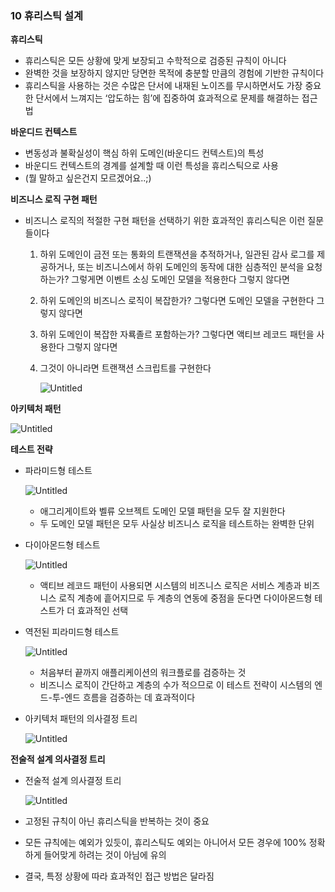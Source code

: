### 10 휴리스틱 설계

**휴리스틱**

- 휴리스틱은 모든 상황에 맞게 보장되고 수학적으로 검증된 규칙이 아니다
- 완벽한 것을 보장하지 않지만 당면한 목적에 충분할 만큼의 경험에 기반한 규칙이다
- 휴리스틱을 사용하는 것은 수많은 단서에 내재된 노이즈를 무시하면서도 가장 중요한 단서에서 느껴지는 ‘압도하는 힘’에 집중하여 효과적으로 문제를 해결하는 접근법

**바운디드 컨텍스트**

- 변동성과 불확실성이 핵심 하위 도메인(바운디드 컨텍스트)의 특성
- 바운디드 컨텍스트의 경계를 설계할 때 이런 특성을 휴리스틱으로 사용
- (뭘 말하고 싶은건지 모르겠어요..;)

**비즈니스 로직 구현 패턴**

- 비즈니스 로직의 적절한 구현 패턴을 선택하기 위한 효과적인 휴리스틱은 이런 질문들이다
    1. 하위 도메인이 금전 또는 통화의 트랜잭션을 추적하거나, 일관된 감사 로그를 제공하거나, 또는 비즈니스에서 하위 도메인의 동작에 대한 심층적인 분석을 요청하는가? 그렇게면 이벤트 소싱 도메인 모델을 적용한다 그렇지 않다면
    2. 하위 도메인의 비즈니스 로직이 복잡한가? 그렇다면 도메인 모델을 구현한다 그렇지 않다면
    3. 하위 도메인이 복잡한 자룍졸르 포함하는가? 그렇다면 액티브 레코드 패턴을 사용한다 그렇지 않다면
    4. 그것이 아니라면 트랜잭션 스크립트를 구현한다

       ![Untitled](https://s3.us-west-2.amazonaws.com/secure.notion-static.com/d1703d0b-8857-4067-b1e1-a14d53522805/Untitled.png?X-Amz-Algorithm=AWS4-HMAC-SHA256&X-Amz-Content-Sha256=UNSIGNED-PAYLOAD&X-Amz-Credential=AKIAT73L2G45EIPT3X45%2F20230108%2Fus-west-2%2Fs3%2Faws4_request&X-Amz-Date=20230108T083448Z&X-Amz-Expires=86400&X-Amz-Signature=68d4ecb46b3258d89410eb4469608290ff6732074dbfb47bdd5ad1aebb2b2608&X-Amz-SignedHeaders=host&response-content-disposition=filename%3D%22Untitled.png%22&x-id=GetObject)


**아키텍처 패턴**

![Untitled](https://s3.us-west-2.amazonaws.com/secure.notion-static.com/48dfc9a5-74ff-44cf-a775-473571df772a/Untitled.png?X-Amz-Algorithm=AWS4-HMAC-SHA256&X-Amz-Content-Sha256=UNSIGNED-PAYLOAD&X-Amz-Credential=AKIAT73L2G45EIPT3X45%2F20230108%2Fus-west-2%2Fs3%2Faws4_request&X-Amz-Date=20230108T083504Z&X-Amz-Expires=86400&X-Amz-Signature=fee97876ffc8f5203652d9b317b9ed2c5ff1d4acb170438294da47971cb4299c&X-Amz-SignedHeaders=host&response-content-disposition=filename%3D%22Untitled.png%22&x-id=GetObject)

**테스트 전략**

- 파라미드형 테스트

  ![Untitled](https://s3.us-west-2.amazonaws.com/secure.notion-static.com/cff5bedd-19a0-41f4-a291-12a87e91256c/Untitled.png?X-Amz-Algorithm=AWS4-HMAC-SHA256&X-Amz-Content-Sha256=UNSIGNED-PAYLOAD&X-Amz-Credential=AKIAT73L2G45EIPT3X45%2F20230108%2Fus-west-2%2Fs3%2Faws4_request&X-Amz-Date=20230108T083523Z&X-Amz-Expires=86400&X-Amz-Signature=d2d5e50c86801a21411b56140c61818a8059effda6dee4f679ea68913eea0330&X-Amz-SignedHeaders=host&response-content-disposition=filename%3D%22Untitled.png%22&x-id=GetObject)

    - 애그리게이트와 벨류 오브젝트 도메인 모델 패턴을 모두 잘 지원한다
    - 두 도메인 모델 패턴은 모두 사실상 비즈니스 로직을 테스트하는 완벽한 단위
- 다이아몬드형 테스트

  ![Untitled](https://s3.us-west-2.amazonaws.com/secure.notion-static.com/68fb345c-65ac-4dd1-bdc0-314511672690/Untitled.png?X-Amz-Algorithm=AWS4-HMAC-SHA256&X-Amz-Content-Sha256=UNSIGNED-PAYLOAD&X-Amz-Credential=AKIAT73L2G45EIPT3X45%2F20230108%2Fus-west-2%2Fs3%2Faws4_request&X-Amz-Date=20230108T083538Z&X-Amz-Expires=86400&X-Amz-Signature=36e4941d50fb0f21dbfb71ea6be138f966e6e1a7ca1775bbdaf949afc0d5de65&X-Amz-SignedHeaders=host&response-content-disposition=filename%3D%22Untitled.png%22&x-id=GetObject)

    - 액티브 레코드 패턴이 사용되면 시스템의 비즈니스 로직은 서비스 계층과 비즈니스 로직 계층에 흩어지므로 두 계층의 연동에 중점을 둔다면 다이아몬드형 테스트가 더 효과적인 선택
- 역전된 피라미드형 테스트

  ![Untitled](https://s3.us-west-2.amazonaws.com/secure.notion-static.com/ed285c09-cc4e-43b6-a66b-694f15ac06b3/Untitled.png?X-Amz-Algorithm=AWS4-HMAC-SHA256&X-Amz-Content-Sha256=UNSIGNED-PAYLOAD&X-Amz-Credential=AKIAT73L2G45EIPT3X45%2F20230108%2Fus-west-2%2Fs3%2Faws4_request&X-Amz-Date=20230108T083601Z&X-Amz-Expires=86400&X-Amz-Signature=1919ce51b1feb9f34faaf876fb49648e8ddabd117c8977df340b0d704cddff41&X-Amz-SignedHeaders=host&response-content-disposition=filename%3D%22Untitled.png%22&x-id=GetObject)

    - 처음부터 끝까지 애플리케이션의 워크플로를 검증하는 것
    - 비즈니스 로직이 간단하고 계층의 수가 적으므로 이 테스트 전략이 시스템의 엔드-투-엔드 흐름을 검증하는 데 효과적이다
- 아키텍처 패턴의 의사결정 트리

  ![Untitled](https://s3.us-west-2.amazonaws.com/secure.notion-static.com/c653bace-04a4-484d-8a28-d2e91c1d08ea/Untitled.png?X-Amz-Algorithm=AWS4-HMAC-SHA256&X-Amz-Content-Sha256=UNSIGNED-PAYLOAD&X-Amz-Credential=AKIAT73L2G45EIPT3X45%2F20230108%2Fus-west-2%2Fs3%2Faws4_request&X-Amz-Date=20230108T083614Z&X-Amz-Expires=86400&X-Amz-Signature=758adf046a20676a0190f7241e468af82251cf0451d2e1f980128b0a6903f6f3&X-Amz-SignedHeaders=host&response-content-disposition=filename%3D%22Untitled.png%22&x-id=GetObject)


**전술적 설계 의사결정 트리**

- 전술적 설계 의사결정 트리

  ![Untitled](https://s3.us-west-2.amazonaws.com/secure.notion-static.com/b90d6cfc-7a35-4f89-9de1-d02b98e9fa85/Untitled.png?X-Amz-Algorithm=AWS4-HMAC-SHA256&X-Amz-Content-Sha256=UNSIGNED-PAYLOAD&X-Amz-Credential=AKIAT73L2G45EIPT3X45%2F20230108%2Fus-west-2%2Fs3%2Faws4_request&X-Amz-Date=20230108T083631Z&X-Amz-Expires=86400&X-Amz-Signature=042f3c1b741c30c5149b2878cb2eedcfa87a03c9271856d6061b3d57cb0dcc24&X-Amz-SignedHeaders=host&response-content-disposition=filename%3D%22Untitled.png%22&x-id=GetObject)

- 고정된 규칙이 아닌 휴리스틱을 반복하는 것이 중요
- 모든 규칙에는 예외가 있듯이, 휴리스틱도 예외는 아니어서 모든 경우에 100% 정확하게 들어맞게 하려는 것이 아님에 유의
- 결국, 특정 상황에 따라 효과적인 접근 방법은 달라짐
